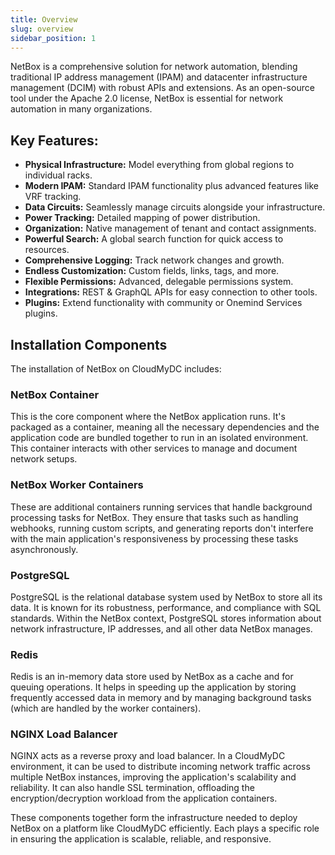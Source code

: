 ```yaml
---
title: Overview
slug: overview
sidebar_position: 1
---
```


NetBox is a comprehensive solution for network automation, blending traditional IP address management (IPAM) and datacenter infrastructure management (DCIM) with robust APIs and extensions. As an open-source tool under the Apache 2.0 license, NetBox is essential for network automation in many organizations.

## Key Features:

- **Physical Infrastructure:** Model everything from global regions to individual racks.
- **Modern IPAM:** Standard IPAM functionality plus advanced features like VRF tracking.
- **Data Circuits:** Seamlessly manage circuits alongside your infrastructure.
- **Power Tracking:** Detailed mapping of power distribution.
- **Organization:** Native management of tenant and contact assignments.
- **Powerful Search:** A global search function for quick access to resources.
- **Comprehensive Logging:** Track network changes and growth.
- **Endless Customization:** Custom fields, links, tags, and more.
- **Flexible Permissions:** Advanced, delegable permissions system.
- **Integrations:** REST & GraphQL APIs for easy connection to other tools.
- **Plugins:** Extend functionality with community or Onemind Services plugins.

## Installation Components
The installation of NetBox on CloudMyDC includes:

### NetBox Container
This is the core component where the NetBox application runs. It's packaged as a container, meaning all the necessary dependencies and the application code are bundled together to run in an isolated environment. This container interacts with other services to manage and document network setups.

### NetBox Worker Containers
These are additional containers running services that handle background processing tasks for NetBox. They ensure that tasks such as handling webhooks, running custom scripts, and generating reports don't interfere with the main application's responsiveness by processing these tasks asynchronously.

### PostgreSQL
PostgreSQL is the relational database system used by NetBox to store all its data. It is known for its robustness, performance, and compliance with SQL standards. Within the NetBox context, PostgreSQL stores information about network infrastructure, IP addresses, and all other data NetBox manages.

### Redis
Redis is an in-memory data store used by NetBox as a cache and for queuing operations. It helps in speeding up the application by storing frequently accessed data in memory and by managing background tasks (which are handled by the worker containers).

### NGINX Load Balancer
NGINX acts as a reverse proxy and load balancer. In a CloudMyDC environment, it can be used to distribute incoming network traffic across multiple NetBox instances, improving the application's scalability and reliability. It can also handle SSL termination, offloading the encryption/decryption workload from the application containers.

These components together form the infrastructure needed to deploy NetBox on a platform like CloudMyDC efficiently. Each plays a specific role in ensuring the application is scalable, reliable, and responsive.